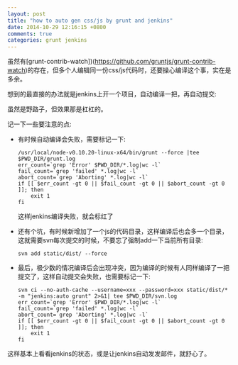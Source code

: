 ```yaml
---
layout: post
title: "how to auto gen css/js by grunt and jenkins"
date: 2014-10-29 12:16:15 +0800
comments: true
categories: grunt jenkins
---
```


虽然有[grunt-contrib-watch])(https://github.com/gruntjs/grunt-contrib-watch)的存在，但多个人编辑同一份css/js代码时，还要操心编译这个事，实在是多余。

想到的最直接的办法就是jenkins上开一个项目，自动编译一把，再自动提交:

虽然是野路子，但效果那是杠杠的。

记一下一些要注意的点:

 - 有时候自动编译会失败，需要标记一下:
    ```
    /usr/local/node-v0.10.20-linux-x64/bin/grunt --force |tee $PWD_DIR/grunt.log
    err_count=`grep 'Error' $PWD_DIR/*.log|wc -l`
    fail_count=`grep 'failed' *.log|wc -l`
    abort_count=`grep 'Aborting' *.log|wc -l`
    if [[ $err_count -gt 0 || $fail_count -gt 0 || $abort_count -gt 0 ]]; then
        exit 1
    fi
    ```
    这样jenkins编译失败，就会标红了

 - 还有个坑，有时候新增加了一个js的代码目录，这样编译后也会多一个目录，这就需要svn每次提交的时候，不要忘了强制add一下当前所有目录:
    ```
    svn add static/dist/ --force
    ```

 - 最后，极少数的情况编译后会出现冲突，因为编译的时候有人同样编译了一把提交了，这样自动提交会失败，也需要标记一下:
    ```
    svn ci --no-auth-cache --username=xxx --password=xxx static/dist/* -m "jenkins:auto grunt" 2>&1| tee $PWD_DIR/svn.log
    err_count=`grep 'Error' $PWD_DIR/*.log|wc -l`
    fail_count=`grep 'failed' *.log|wc -l`
    abort_count=`grep 'Aborting' *.log|wc -l`
    if [[ $err_count -gt 0 || $fail_count -gt 0 || $abort_count -gt 0 ]]; then
        exit 1
    fi

    ```

这样基本上看看jenkins的状态，或是让jenkins自动发发邮件，就舒心了。
